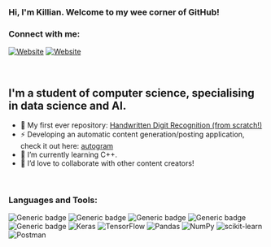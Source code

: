 ### Hi, I'm Killian. Welcome to my wee corner of GitHub!

### Connect with me:


[![Website](https://img.shields.io/website?label=killianmcshane.io&style=for-the-badge&url=https%3A%2F%2Fkillianmcshane.github.io)](https://killianmcshane.github.io/)
[![Website](https://img.shields.io/badge/killianmcshane-0077B5?style=for-the-badge&logo=linkedin&logoColor=white)](https://www.linkedin.com/in/killianmcshane/)

<br />

## I'm a student of computer science, specialising in data science and AI.

- 🔭 My first ever repository: [Handwritten Digit Recognition (from scratch!)][first_repo]
- ⚡ Developing an automatic content generation/posting application, check it out here: [autogram][repo]
- 🌱 I’m currently learning C++.
- 👯 I’d love to collaborate with other content creators!

<br />

### Languages and Tools:

![Generic badge](https://img.shields.io/badge/Python-3776AB?style=for-the-badge&logo=python&logoColor=white)
![Generic badge](https://img.shields.io/badge/r-%23276DC3.svg?style=for-the-badge&logo=r&logoColor=white)
![Generic badge](https://img.shields.io/badge/Java-ED8B00?style=for-the-badge&logo=java&logoColor=white)
![Generic badge](https://img.shields.io/badge/Haskell-666666?style=for-the-badge&logo=haskell&logoColor=white)
![Generic badge](https://img.shields.io/badge/MySQL-ED8B00?style=for-the-badge&logo=mysql&logoColor=white)
![Keras](https://img.shields.io/badge/Keras-%23D00000.svg?style=for-the-badge&logo=Keras&logoColor=white)
![TensorFlow](https://img.shields.io/badge/TensorFlow-%23FF6F00.svg?style=for-the-badge&logo=TensorFlow&logoColor=white)
![Pandas](https://img.shields.io/badge/pandas-%23150458.svg?style=for-the-badge&logo=pandas&logoColor=white)
![NumPy](https://img.shields.io/badge/numpy-%23013243.svg?style=for-the-badge&logo=numpy&logoColor=white)
![scikit-learn](https://img.shields.io/badge/scikit--learn-%23F7931E.svg?style=for-the-badge&logo=scikit-learn&logoColor=white)
![Postman](https://img.shields.io/badge/Postman-FF6C37?style=for-the-badge&logo=postman&logoColor=white)

<br />

[website]: https://killianmcshane.github.io

[instagram]: https://instagram.com/killianmcshane

[linkedin]: https://www.linkedin.com/in/killianmcshane/

[first_repo]: https://github.com/killianmcshane/Optical-Digit-Recognition-Using-Self-Implemented-k-Nearest-Neighbours-Algorithm

[repo]: https://github.com/killianmcshane/autogram
